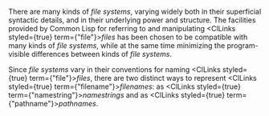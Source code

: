  



There are many kinds of *file systems*, varying widely both in their superficial syntactic details, and in their underlying power and structure. The facilities provided by Common Lisp for referring to and manipulating <ClLinks styled={true} term={"file"}><i>files</i></ClLinks> has been chosen to be compatible with many kinds of *file systems*, while at the same time minimizing the program-visible differences between kinds of *file systems*. 



Since *file systems* vary in their conventions for naming <ClLinks styled={true} term={"file"}><i>files</i></ClLinks>, there are two distinct ways to represent <ClLinks styled={true} term={"filename"}><i>filenames</i></ClLinks>: as <ClLinks styled={true} term={"namestring"}><i>namestrings</i></ClLinks> and as <ClLinks styled={true} term={"pathname"}><i>pathnames</i></ClLinks>. 



